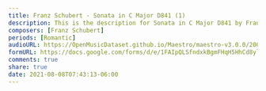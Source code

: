 ```yaml
---
title: Franz Schubert - Sonata in C Major D841 (1)
description: This is the description for Sonata in C Major D841 by Franz Schubert
composers: [Franz Schubert]
periods: [Romantic]
audioURL: https://OpenMusicDataset.github.io/Maestro/maestro-v3.0.0/2009/MIDI-Unprocessed_16_R2_2009_01_ORIG_MID--AUDIO_16_R2_2009_16_R2_2009_02_WAV.midi
formURL: https://docs.google.com/forms/d/e/1FAIpQLSfndxkBgmFHqH5HhCd8ylJDLPFHFTnr40EKJbtSRlgzCHkasQ/viewform
comments: true
share: true
date: 2021-08-08T07:43:13-06:00
---
```

